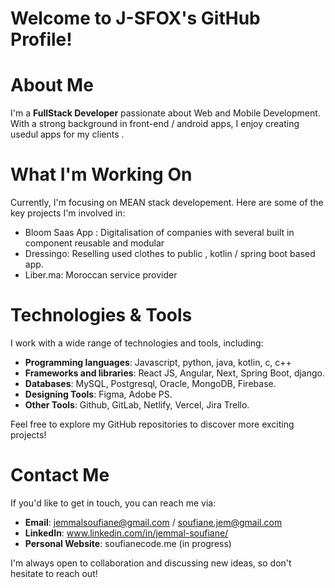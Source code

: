 
# Welcome to J-SFOX's GitHub Profile!

# **About Me**

I'm a **FullStack Developer** passionate about Web and Mobile Development. With a strong background in front-end / android apps, I enjoy creating usedul apps for my clients .

# **What I'm Working On**

Currently, I'm focusing on MEAN stack developement. Here are some of the key projects I'm involved in:

- Bloom Saas App : Digitalisation of companies with several built in component reusable and modular
- Dressingo: Reselling used clothes to public , kotlin / spring boot based app.
- Liber.ma: Moroccan service provider 

# **Technologies & Tools**

I work with a wide range of technologies and tools, including:

- **Programming languages**: Javascript, python, java, kotlin, c, c++
- **Frameworks and libraries**: React JS, Angular, Next, Spring Boot, django.
- **Databases**: MySQL, Postgresql, Oracle, MongoDB, Firebase.
- **Designing Tools**: Figma, Adobe PS.
- **Other Tools**: Github, GitLab, Netlify, Vercel, Jira Trello.


Feel free to explore my GitHub repositories to discover more exciting projects!

 # **Contact Me**

If you'd like to get in touch, you can reach me via:

- **Email**: jemmalsoufiane@gmail.com / soufiane.jem@gmail.com
- **LinkedIn**: www.linkedin.com/in/jemmal-soufiane/
- **Personal Website**:  soufianecode.me (in progress)

I'm always open to collaboration and discussing new ideas, so don't hesitate to reach out!
